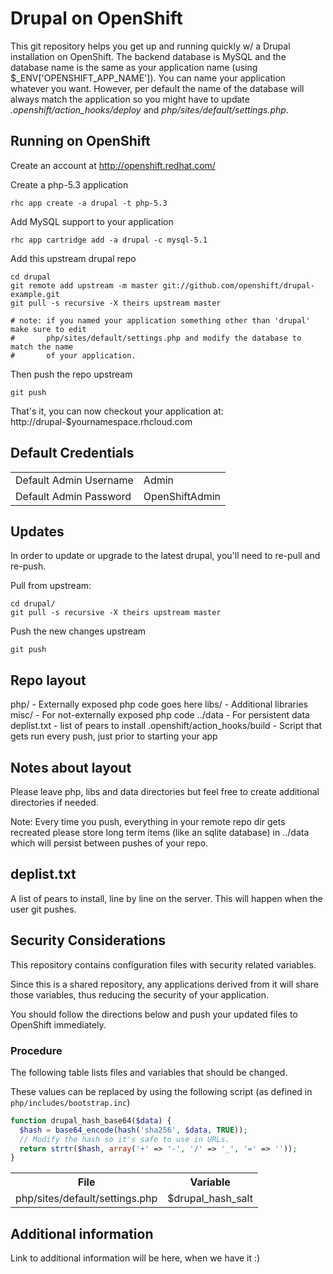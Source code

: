 Drupal on OpenShift
===================

This git repository helps you get up and running quickly w/ a Drupal installation
on OpenShift.  The backend database is MySQL and the database name is the
same as your application name (using $_ENV['OPENSHIFT_APP_NAME']).  You can name
your application whatever you want.  However, per default the name of the database
will always match the application so you might have to update *.openshift/action_hooks/deploy*
and *php/sites/default/settings.php*.


Running on OpenShift
--------------------

Create an account at http://openshift.redhat.com/

Create a php-5.3 application

    rhc app create -a drupal -t php-5.3

Add MySQL support to your application

    rhc app cartridge add -a drupal -c mysql-5.1

Add this upstream drupal repo

    cd drupal
    git remote add upstream -m master git://github.com/openshift/drupal-example.git
    git pull -s recursive -X theirs upstream master

    # note: if you named your application something other than 'drupal' make sure to edit
    #       php/sites/default/settings.php and modify the database to match the name
    #       of your application.

Then push the repo upstream

    git push

That's it, you can now checkout your application at:
    http://drupal-$yournamespace.rhcloud.com

Default Credentials
-------------------
<table>
<tr><td>Default Admin Username</td><td>Admin</td></tr>
<tr><td>Default Admin Password</td><td>OpenShiftAdmin</td></tr>
</table>

Updates
-------

In order to update or upgrade to the latest drupal, you'll need to re-pull
and re-push.

Pull from upstream:

    cd drupal/
    git pull -s recursive -X theirs upstream master

Push the new changes upstream

    git push


Repo layout
-----------

php/ - Externally exposed php code goes here
libs/ - Additional libraries
misc/ - For not-externally exposed php code
../data - For persistent data
deplist.txt - list of pears to install
.openshift/action_hooks/build - Script that gets run every push, just prior to
    starting your app


Notes about layout
------------------

Please leave php, libs and data directories but feel free to create additional
directories if needed.

Note: Every time you push, everything in your remote repo dir gets recreated
please store long term items (like an sqlite database) in ../data which will
persist between pushes of your repo.


deplist.txt
-----------

A list of pears to install, line by line on the server.  This will happen when
the user git pushes.

Security Considerations
-----------------------
This repository contains configuration files with security related variables.

Since this is a shared repository, any applications derived from it will share those variables, thus reducing the security of your application.

You should follow the directions below and push your updated files to OpenShift immediately.

### Procedure

The following table lists files and variables that should be changed.

These values can be replaced by using the following script (as defined in `php/includes/bootstrap.inc`)

```php
function drupal_hash_base64($data) {
  $hash = base64_encode(hash('sha256', $data, TRUE));
  // Modify the hash so it's safe to use in URLs.
  return strtr($hash, array('+' => '-', '/' => '_', '=' => ''));
}
```

<table>
  <tr>
    <th>File</th>
    <th>Variable</th>
  </tr>
  <tr>
    <td>php/sites/default/settings.php</td> 
    <td>$drupal_hash_salt</td>
  </tr>
</table>


Additional information
----------------------

Link to additional information will be here, when we have it :)
